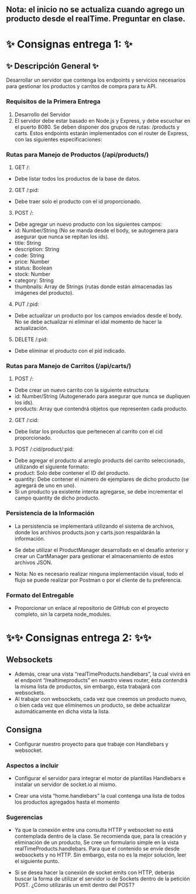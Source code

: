 ## Nota: el inicio no se actualiza cuando agrego un producto desde el realTime. Preguntar en clase.

# ✨ Consignas entrega 1: ✨

## ✨ Descripción General ✨
Desarrollar un servidor que contenga los endpoints y servicios necesarios para gestionar los productos y carritos de compra para tu API.

### Requisitos de la Primera Entrega
1. Desarrollo del Servidor
2. El servidor debe estar basado en Node.js y Express, y debe escuchar en el puerto 8080. Se deben disponer dos grupos de rutas: /products y  carts. Estos endpoints estarán implementados con el router de Express, con las siguientes especificaciones:

### Rutas para Manejo de Productos (/api/products/)
1. GET /:
- Debe listar todos los productos de la base de datos.

2. GET /:pid:
- Debe traer solo el producto con el id proporcionado.

3. POST /:
- Debe agregar un nuevo producto con los siguientes campos:
- id: Number/String (No se manda desde el body, se autogenera para asegurar que nunca se repitan los ids).
- title: String
- description: String
- code: String
- price: Number
- status: Boolean
- stock: Number
- category: String
- thumbnails: Array de Strings (rutas donde están almacenadas las imágenes del producto).

4. PUT /:pid:
- Debe actualizar un producto por los campos enviados desde el body. No se debe actualizar ni eliminar el idal momento de hacer la actualización.

5. DELETE /:pid:
- Debe eliminar el producto con el pid indicado.

### Rutas para Manejo de Carritos (/api/carts/)
1. POST /:
- Debe crear un nuevo carrito con la siguiente estructura:
- id: Number/String (Autogenerado para asegurar que nunca se dupliquen los ids).
- products: Array que contendrá objetos que representen cada producto.

2. GET /:cid:
- Debe listar los productos que pertenecen al carrito con el cid proporcionado.

3. POST /:cid/product/:pid:
- Debe agregar el producto al arreglo products del carrito seleccionado, utilizando el siguiente formato:
- product: Solo debe contener el ID del producto.
- quantity: Debe contener el número de ejemplares de dicho producto (se agregará de uno en uno).
- Si un producto ya existente intenta agregarse, se debe incrementar el campo quantity de dicho producto.

### Persistencia de la Información
- La persistencia se implementará utilizando el sistema de archivos, donde los archivos products.json y carts.json respaldarán la información.

- Se debe utilizar el ProductManager desarrollado en el desafío anterior y crear un CartManager para gestionar el almacenamiento de estos archivos JSON.

- Nota: No es necesario realizar ninguna implementación visual, todo el flujo se puede realizar por Postman o por el cliente de tu preferencia.

### Formato del Entregable
- Proporcionar un enlace al repositorio de GitHub con el proyecto completo, sin la carpeta node_modules.

# ✨✨ Consignas entrega 2: ✨✨

## Websockets
- Además, crear una vista “realTimeProducts.handlebars”, la cual vivirá en el endpoint “/realtimeproducts” en nuestro views router, ésta contendrá la misma lista de productos, sin embargo, ésta trabajará con websockets.
- Al trabajar con websockets, cada vez que creemos un producto nuevo, o bien cada vez que eliminemos un producto, se debe actualizar automáticamente en dicha vista la lista.

## Consigna

- Configurar nuestro proyecto para que trabaje con Handlebars y websocket.

### Aspectos a incluir

- Configurar el servidor para integrar el motor de plantillas Handlebars e instalar un servidor de socket.io al mismo.

- Crear una vista “home.handlebars” la cual contenga una lista de todos los productos agregados hasta el momento

### Sugerencias

- Ya que la conexión entre una consulta HTTP y websocket no está contemplada dentro de la clase. Se recomienda que, para la creación y eliminación de un producto, Se cree un formulario simple en la vista realTimeProducts.handlebars. Para que el contenido se envíe desde websockets y no HTTP. Sin embargo, esta no es la mejor solución, leer el siguiente punto.

- Si se desea hacer la conexión de socket emits con HTTP, deberás buscar la forma de utilizar el servidor io de Sockets dentro de la petición POST. ¿Cómo utilizarás un emit dentro del POST?